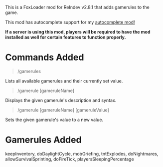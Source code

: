 This is a FoxLoader mod for ReIndev v2.8.1 that adds gamerules to the game.

This mod has autocomplete support for my [autocomplete mod!](https://github.com/jelliedbanana/ReIndev-CommandAutocomplete)

**If a server is using this mod, players will be required to have the mod installed as well for certain features to function properly.**

# Commands Added
> /gamerules

Lists all available gamerules and their currently set value.

> /gamerule [gameruleName]

Displays the given gamerule's description and syntax.

> /gamerule [gameruleName] [gameruleValue]

Sets the given gamerule's value to a new value.

# Gamerules Added
keepInventory, doDaylightCycle, mobGriefing, tntExplodes, doNightmares, allowSurvivalSprinting, doFireTick, playersSleepingPercentage
